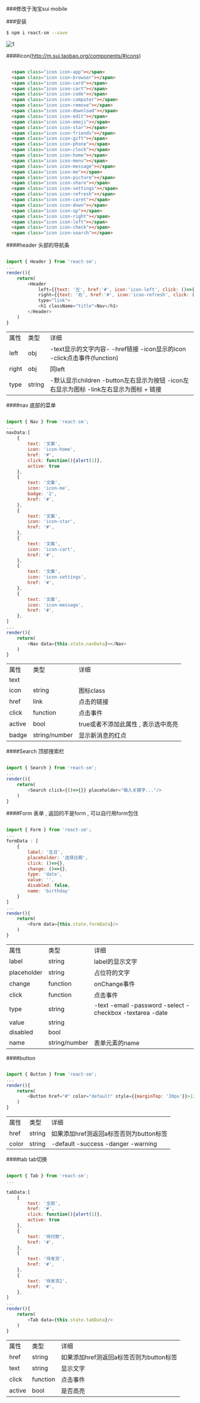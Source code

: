 ###修改于淘宝sui mobile

###安装
```sh
$ npm i react-sm --save
```
![1](http://d.pcs.baidu.com/thumbnail/ee4db312208423cd4dbf50572c68f786?fid=755890565-250528-364392174404923&time=1459933200&rt=pr&sign=FDTAER-DCb740ccc5511e5e8fedcff06b081203-SRcLFNE1R5tIGSa5ikivT4zcuRw%3d&expires=8h&chkbd=0&chkv=0&dp-logid=2243239183442968902&dp-callid=0&size=c1440_u900&quality=90)

####icon(http://m.sui.taobao.org/components/#icons)
```html

  <span class="icon icon-app"></span>
  <span class="icon icon-browser"></span>
  <span class="icon icon-card"></span>
  <span class="icon icon-cart"></span>
  <span class="icon icon-code"></span>
  <span class="icon icon-computer"></span>
  <span class="icon icon-remove"></span>
  <span class="icon icon-download"></span>
  <span class="icon icon-edit"></span>
  <span class="icon icon-emoji"></span>
  <span class="icon icon-star"></span>
  <span class="icon icon-friends"></span>
  <span class="icon icon-gift"></span>
  <span class="icon icon-phone"></span>
  <span class="icon icon-clock"></span>
  <span class="icon icon-home"></span>
  <span class="icon icon-menu"></span>
  <span class="icon icon-message"></span>
  <span class="icon icon-me"></span>
  <span class="icon icon-picture"></span>
  <span class="icon icon-share"></span>
  <span class="icon icon-settings"></span>
  <span class="icon icon-refresh"></span>
  <span class="icon icon-caret"></span>
  <span class="icon icon-down"></span>
  <span class="icon icon-up"></span>
  <span class="icon icon-right"></span>
  <span class="icon icon-left"></span>
  <span class="icon icon-check"></span>
  <span class="icon icon-search"></span>
```

####header
头部的导航条
```js

import { Header } from 'react-sm';
...
render(){
    return(
        <Header
            left={{text: '左', href:'#', icon:'icon-left', click: ()=>{}}}
            right={{text: '右', href:'#', icon:'icon-refresh', click: ()=>{}}}
            type="link">
            <h1 className="title">Nav</h1>
        </Header>
    )
}

```
<table>
    <tr>
        <td>属性</td>
        <td>类型</td>
        <td>详细</td>
    </tr>
    <tr>
        <td>left</td>
        <td>obj</td>
        <td>
            -text显示的文字内容-
            -href链接
            -icon显示的icon
            -click点击事件(function)
        </td>
    </tr>
    <tr>
        <td>right</td>
        <td>obj</td>
        <td>同left</td>
    </tr>
    <tr>
        <td>type</td>
        <td>string</td>
        <td>
            -默认显示children
            -button左右显示为按钮
            -icon左右显示为图标
            -link左右显示为图标 + 链接
        </td>
    </tr>
</table>

####nav
底部的菜单

```js

import { Nav } from 'react-sm';
...
navData:[
    {
        text: '文案',
        icon: 'icon-home',
        href: '#',
        click: function(){alert(1)},
        active: true
    },
    {
        text: '文案',
        icon: 'icon-me',
        badge: '2',
        href: '#',
    },
    {
        text: '文案',
        icon: 'icon-star',
        href: '#',
    },
    {
        text: '文案',
        icon: 'icon-cart',
        href: '#',
    },
    {
        text: '文案',
        icon: 'icon-settings',
        href: '#',
    },
    {
        text: '文案',
        icon: 'icon-message',
        href: '#',
    },
]
...
render(){
    return(
        <Nav data={this.state.navData}></Nav>
    )
}

```
<table>
    <tr>
        <td>属性</td>
        <td>类型</td>
        <td>详细</td>
    </tr>
    <tr>
        <td>text</td>
        <td></td>
        <td>
        </td>
    </tr>
    <tr>
        <td>icon</td>
        <td>string</td>
        <td>
        图标class
        </td>
    </tr>
    <tr>
        <td>href</td>
        <td>link</td>
        <td>
        点击的链接
        </td>
    </tr>
    <tr>
        <td>click</td>
        <td>function</td>
        <td>
        点击事件
        </td>
    </tr>
    <tr>
        <td>active</td>
        <td>bool</td>
        <td>
        true或者不添加此属性 , 表示选中高亮
        </td>
    </tr>
    <tr>
        <td>badge</td>
        <td>string/number</td>
        <td>
        显示新消息的红点
        </td>
    </tr>
</table>

####Search
顶部搜索栏

```js

import { Search } from 'react-sm';
...
render(){
    return(
        <Search click={()=>{}} placeholder="输入关键字..."/>
    )
}

```
####Form
表单 , 返回的不是form , 可以自行用form包住

```js

import { Form } from 'react-sm';
...
formData : [
    {
        label: '生日',
        placeholder: '选择日期',
        click: ()=>{},
        change: ()=>{},
        type: 'date',
        value: '',
        disabled: false,
        name: 'birthday'
    }
]
...
render(){
    return(
        <Form data={this.state.formData}/>
    )
}

```
<table>
    <tr>
        <td>属性</td>
        <td>类型</td>
        <td>详细</td>
    </tr>
    <tr>
        <td>label</td>
        <td>string</td>
        <td>
        label的显示文字
        </td>
    </tr>
    <tr>
        <td>placeholder</td>
        <td>string</td>
        <td>
        占位符的文字
        </td>
    </tr>
    <tr>
        <td>change</td>
        <td>function</td>
        <td>
        onChange事件
        </td>
    </tr>
    <tr>
        <td>click</td>
        <td>function</td>
        <td>
        点击事件
        </td>
    </tr>
    <tr>
        <td>type</td>
        <td>string</td>
        <td>
        -text
        -email
        -password
        -select
        -checkbox
        -textarea
        -date
        </td>
    </tr>
    <tr>
        <td>value</td>
        <td>string</td>
        <td></td>
    </tr>
    <tr>
        <td>disabled</td>
        <td>bool</td>
        <td></td>
    </tr>
    <tr>
        <td>name</td>
        <td>string/number</td>
        <td>
        表单元素的name
        </td>
    </tr>
</table>


####button

```js

import { Button } from 'react-sm';
...
render(){
    return(
        <Button href="#" color="default" style={{marginTop: '20px'}}>123</Button>
    )
}

```

<table>
    <tr>
        <td>属性</td>
        <td>类型</td>
        <td>详细</td>
    </tr>
    <tr>
        <td>href</td>
        <td>string</td>
        <td>
        如果添加href测返回a标签否则为button标签
        </td>
    </tr>
    <tr>
        <td>color</td>
        <td>string</td>
        <td>
        -default
        -success
        -danger
        -warning
        </td>
    </tr>
</table>

####tab
tab切换

```js

import { Tab } from 'react-sm';
...

tabData:[
    {
        text: '全部',
        href: '#',
        click: function(){alert(1)},
        active: true
    },
    {
        text: '待付款',
        href: '#',
    },
    {
        text: '待发货',
        href: '#',
    },
    {
        text: '待发货2',
        href: '#',
    },
]
...
render(){
    return(
        <Tab data={this.state.tabData}/>
    )
}

```

<table>
    <tr>
        <td>属性</td>
        <td>类型</td>
        <td>详细</td>
    </tr>
    <tr>
        <td>href</td>
        <td>string</td>
        <td>
        如果添加href测返回a标签否则为button标签
        </td>
    </tr>
    <tr>
        <td>text</td>
        <td>string</td>
        <td>
        显示文字
        </td>
    </tr>
    <tr>
        <td>click</td>
        <td>function</td>
        <td>
        点击事件
        </td>
    </tr>
    <tr>
        <td>active</td>
        <td>bool</td>
        <td>
        是否高亮
        </td>
    </tr>
</table>
